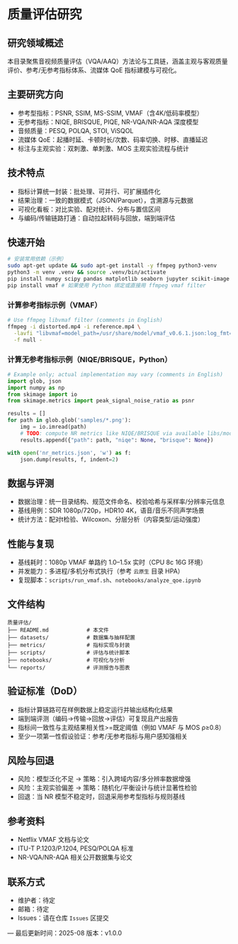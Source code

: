 # 质量评估研究

## 研究领域概述
本目录聚焦音视频质量评估（VQA/AAQ）方法论与工具链，涵盖主观与客观质量评价、参考/无参考指标体系、流媒体 QoE 指标建模与可视化。

## 主要研究方向
- 参考型指标：PSNR, SSIM, MS-SSIM, VMAF（含4K/低码率模型）
- 无参考指标：NIQE, BRISQUE, PIQE, NR-VQA/NR-AQA 深度模型
- 音频质量：PESQ, POLQA, STOI, ViSQOL
- 流媒体 QoE：起播时延、卡顿时长/次数、码率切换、时移、直播延迟
- 标注与主观实验：双刺激、单刺激、MOS 主观实验流程与统计

## 技术特点
- 指标计算统一封装：批处理、可并行、可扩展插件化
- 结果治理：一致的数据模式（JSON/Parquet），含溯源与元数据
- 可视化看板：对比实验、配对统计、分布与置信区间
- 与编码/传输链路打通：自动拉起转码与回放，端到端评估

## 快速开始
```bash
# 安装常用依赖（示例）
sudo apt-get update && sudo apt-get install -y ffmpeg python3-venv
python3 -m venv .venv && source .venv/bin/activate
pip install numpy scipy pandas matplotlib seaborn jupyter scikit-image
pip install vmaf # 如果使用 Python 绑定或直接用 ffmpeg vmaf filter
```

### 计算参考指标示例（VMAF）
```bash
# Use ffmpeg libvmaf filter (comments in English)
ffmpeg -i distorted.mp4 -i reference.mp4 \
  -lavfi "libvmaf=model_path=/usr/share/model/vmaf_v0.6.1.json:log_fmt=json:log_path=vmaf.json" \
  -f null -
```

### 计算无参考指标示例（NIQE/BRISQUE，Python）
```python
# Example only; actual implementation may vary (comments in English)
import glob, json
import numpy as np
from skimage import io
from skimage.metrics import peak_signal_noise_ratio as psnr

results = []
for path in glob.glob('samples/*.png'):
    img = io.imread(path)
    # TODO: compute NR metrics like NIQE/BRISQUE via available libs/models
    results.append({"path": path, "niqe": None, "brisque": None})

with open('nr_metrics.json', 'w') as f:
    json.dump(results, f, indent=2)
```

## 数据与评测
- 数据治理：统一目录结构、规范文件命名、校验哈希与采样率/分辨率元信息
- 基线用例：SDR 1080p/720p，HDR10 4K，语音/音乐不同声学场景
- 统计方法：配对t检验、Wilcoxon、分层分析（内容类型/运动强度）

## 性能与复现
- 基线耗时：1080p VMAF 单路约 1.0–1.5x 实时（CPU 8c 16G 环境）
- 并发能力：多进程/多机分布式执行（参考 `云原生` 目录 HPA）
- 复现脚本：`scripts/run_vmaf.sh`、`notebooks/analyze_qoe.ipynb`

## 文件结构
```
质量评估/
├── README.md            # 本文件
├── datasets/            # 数据集与抽样配置
├── metrics/             # 指标实现与封装
├── scripts/             # 评估与统计脚本
├── notebooks/           # 可视化与分析
└── reports/             # 评测报告与图表
```

## 验证标准（DoD）
- 指标计算链路可在样例数据上稳定运行并输出结构化结果
- 端到端评测（编码→传输→回放→评估）可复现且产出报告
- 指标间一致性与主观结果相关性>=既定阈值（例如 VMAF 与 MOS ρ≥0.8）
- 至少一项第一性假设验证：参考/无参考指标与用户感知强相关

## 风险与回退
- 风险：模型泛化不足 → 策略：引入跨域内容/多分辨率数据增强
- 风险：主观实验偏差 → 策略：随机化/平衡设计与统计显著性检验
- 回退：当 NR 模型不稳定时，回退采用参考型指标与规则基线

## 参考资料
- Netflix VMAF 文档与论文
- ITU-T P.1203/P.1204, PESQ/POLQA 标准
- NR-VQA/NR-AQA 相关公开数据集与论文

## 联系方式
- 维护者：待定
- 邮箱：待定
- Issues：请在仓库 `Issues` 区提交

—
最后更新时间：2025-08
版本：v1.0.0

